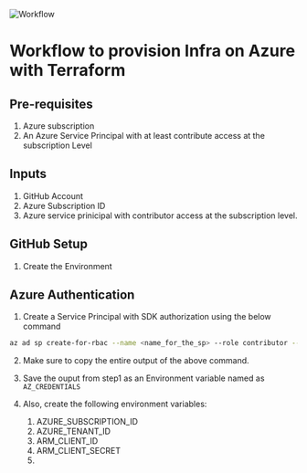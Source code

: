 ![Workflow](https://github.com/superiorops/infra_as_code/actions/workflows/pipeline.yaml/badge.svg)



# Workflow to provision Infra on Azure with Terraform


## Pre-requisites

1. Azure subscription
2. An Azure Service Principal with at least contribute access at the subscription Level


## Inputs

1. GitHub Account
2. Azure Subscription ID
3. Azure service prinicipal with contributor access at the subscription level.


## GitHub Setup

1. Create the Environment



## Azure Authentication

1. Create a Service Principal with SDK authorization using the below command

```bash
az ad sp create-for-rbac --name <name_for_the_sp> --role contributor --scopes /subscriptions/<subscription_id>  --sdk-auth
```

2. Make sure to copy the entire output of the above command.

3. Save the ouput from step1 as an Environment variable named as `AZ_CREDENTIALS`

4. Also, create the following environment variables:
    1. AZURE_SUBSCRIPTION_ID 
    2. AZURE_TENANT_ID
    3. ARM_CLIENT_ID 
    4. ARM_CLIENT_SECRET 
    3. 













